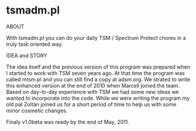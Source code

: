 # tsmadm.pl

ABOUT

With tsmadm.pl you can do your daily TSM / Spectrum Protect chores in a truly task oriented way.

IDEA and STORY

The idea itself and the previous version of this program was prepared when I started to work with TSM seven years ago.
At that time the program was called mtsm.pl and you can still find a copy at adsm.org.
We strated to write this enhanced version at the end of 2010 when Marcell joined the team. Based on day-to-day experience with TSM we had some new ideas we wanted to incorporate into the code.
While we were writing the program my old pal Zoltán joined us for a short period of time to help us with some minor cosmetic changes.

Finaly v1.0beta was ready by the end of May, 2011.
